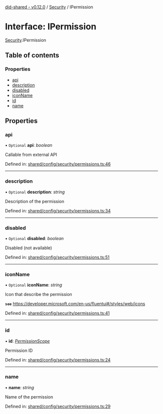 [did-shared - v0.12.0](../README.md) / [Security](../modules/security.md) / IPermission

# Interface: IPermission

[Security](../modules/security.md).IPermission

## Table of contents

### Properties

- [api](security.ipermission.md#api)
- [description](security.ipermission.md#description)
- [disabled](security.ipermission.md#disabled)
- [iconName](security.ipermission.md#iconname)
- [id](security.ipermission.md#id)
- [name](security.ipermission.md#name)

## Properties

### api

• `Optional` **api**: *boolean*

Callable from external API

Defined in: [shared/config/security/permissions.ts:46](https://github.com/Puzzlepart/did/blob/dev/shared/config/security/permissions.ts#L46)

___

### description

• `Optional` **description**: *string*

Description of the permission

Defined in: [shared/config/security/permissions.ts:34](https://github.com/Puzzlepart/did/blob/dev/shared/config/security/permissions.ts#L34)

___

### disabled

• `Optional` **disabled**: *boolean*

Disabled (not available)

Defined in: [shared/config/security/permissions.ts:51](https://github.com/Puzzlepart/did/blob/dev/shared/config/security/permissions.ts#L51)

___

### iconName

• `Optional` **iconName**: *string*

Icon that describe the permission

**`see`** https://developer.microsoft.com/en-us/fluentui#/styles/web/icons

Defined in: [shared/config/security/permissions.ts:41](https://github.com/Puzzlepart/did/blob/dev/shared/config/security/permissions.ts#L41)

___

### id

• **id**: [*PermissionScope*](../enums/security.permissionscope.md)

Permission ID

Defined in: [shared/config/security/permissions.ts:24](https://github.com/Puzzlepart/did/blob/dev/shared/config/security/permissions.ts#L24)

___

### name

• **name**: *string*

Name of the permission

Defined in: [shared/config/security/permissions.ts:29](https://github.com/Puzzlepart/did/blob/dev/shared/config/security/permissions.ts#L29)
